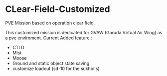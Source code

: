 # CLear-Field-Customized
PVE Mission based on operation clear field.

This customized mission is dedicated for GVAW (Garuda Virtual Air Wing) as a pve enviroment.
Current Added feature :
- CTLD
- Mist
- Moose
- Ground and static object state saving
- customize loadout (sd-10 for the sukhoi's)
